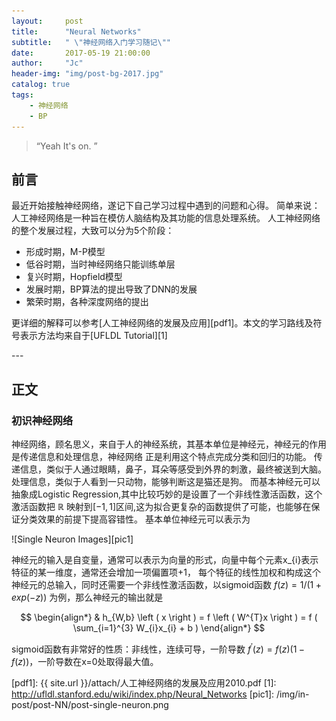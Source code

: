 ```yaml
---
layout:     post
title:      "Neural Networks"
subtitle:   " \"神经网络入门学习随记\""
date:       2017-05-19 21:00:00
author:     "Jc"
header-img: "img/post-bg-2017.jpg"
catalog: true
tags:
    - 神经网络
    - BP
---
```


> “Yeah It's on. ”


## 前言

最近开始接触神经网络，遂记下自己学习过程中遇到的问题和心得。
简单来说：人工神经网络是一种旨在模仿人脑结构及其功能的信息处理系统。
人工神经网络的整个发展过程，大致可以分为5个阶段：
* 形成时期，M-P模型
* 低谷时期，当时神经网络只能训练单层
* 复兴时期，Hopfield模型
* 发展时期，BP算法的提出导致了DNN的发展
* 繁荣时期，各种深度网络的提出

更详细的解释可以参考[人工神经网络的发展及应用][pdf1]。本文的学习路线及符号表示方法均来自于[UFLDL Tutorial][1]


<p id = "build"></p>
---

## 正文

### 初识神经网络

神经网络，顾名思义，来自于人的神经系统，其基本单位是神经元，神经元的作用是传递信息和处理信息，神经网络
正是利用这个特点完成分类和回归的功能。
传递信息，类似于人通过眼睛，鼻子，耳朵等感受到外界的刺激，最终被送到大脑。
处理信息，类似于人看到一只动物，能够判断这是猫还是狗。
而基本神经元可以抽象成Logistic Regression,其中比较巧妙的是设置了一个非线性激活函数，这个激活函数把 $\mathbb{R}$
映射到$\left [ -1,1 \right ]$区间,这为拟合更复杂的函数提供了可能，也能够在保证分类效果的前提下提高容错性。
基本单位神经元可以表示为

![Single Neuron Images][pic1]

神经元的输入是自变量，通常可以表示为向量的形式，向量中每个元素x_{i}表示特征的某一维度，通常还会增加一项偏置项+1，
每个特征的线性加权和构成这个神经元的总输入，同时还需要一个非线性激活函数，以sigmoid函数 
$f\left ( z \right )=1/(1+exp(-z))$ 
为例，那么神经元的输出就是

$$
\begin{align*}
  & h_{W,b} \left ( x \right ) = f \left ( W^{T}x \right ) = f ( \sum_{i=1}^{3} W_{i}x_{i} + b )
\end{align*}
$$

sigmoid函数有非常好的性质：非线性，连续可导，一阶导数
$f^{'}\left ( z \right )=f\left ( z \right )\left ( 1-f\left ( z \right ) \right )$，一阶导数在x=0处取得最大值。




[pdf1]: {{ site.url }}/attach/人工神经网络的发展及应用2010.pdf
[1]: http://ufldl.stanford.edu/wiki/index.php/Neural_Networks
[pic1]: /img/in-post/post-NN/post-single-neuron.png